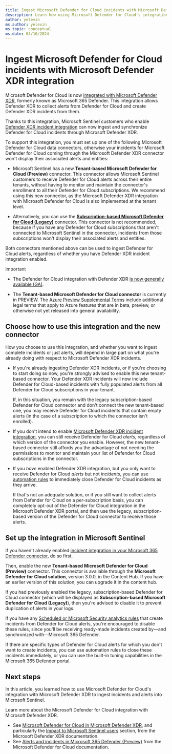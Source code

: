 ```yaml
---
title: Ingest Microsoft Defender for Cloud incidents with Microsoft Defender XDR integration
description: Learn how using Microsoft Defender for Cloud's integration with Microsoft Defender XDR lets you ingest Microsoft Defender for Cloud incidents through Microsoft Defender XDR. This lets you add Defender for Cloud incidents to your Microsoft Sentinel incidents queue while seamlessly applying  Defender XDR's strengths to help investigate all your cloud workload security incidents.
author: yelevin
ms.author: yelevin
ms.topic: conceptual
ms.date: 04/16/2024
---
```


# Ingest Microsoft Defender for Cloud incidents with Microsoft Defender XDR integration

Microsoft Defender for Cloud is now [integrated with Microsoft Defender XDR](/microsoft-365/security/defender/microsoft-365-security-center-defender-cloud), formerly known as Microsoft 365 Defender. This integration allows Defender XDR to collect alerts from Defender for Cloud and create Defender XDR incidents from them.

Thanks to this integration, Microsoft Sentinel customers who enable [Defender XDR incident integration](microsoft-365-defender-sentinel-integration.md) can now ingest and synchronize Defender for Cloud incidents through Microsoft Defender XDR.

To support this integration, you must set up one of the following Microsoft Defender for Cloud data connectors, otherwise your incidents for Microsoft Defender for Cloud coming through the Microsoft Defender XDR connector won't display their associated alerts and entities:

- Microsoft Sentinel has a new **Tenant-based Microsoft Defender for Cloud (Preview)** connector. This connector allows Microsoft Sentinel customers to receive Defender for Cloud alerts across their entire tenants, without having to monitor and maintain the connector's enrollment to all their Defender for Cloud subscriptions. We recommend using this new connector, as the Microsoft Defender XDR integration with Microsoft Defender for Cloud is also implemented at the tenant level.

- Alternatively, you can use the [**Subscription-based Microsoft Defender for Cloud (Legacy)**](connect-defender-for-cloud.md) connector. This connector is not recommended, because if you have any Defender for Cloud subscriptions that aren't connected to Microsoft Sentinel in the connector, incidents from those subscriptions won't display their associated alerts and entities.

Both connectors mentioned above can be used to ingest Defender for Cloud alerts, regardless of whether you have Defender XDR incident integration enabled.

> [!IMPORTANT]
> - The Defender for Cloud integration with Defender XDR [is now generally available (GA)](../defender-for-cloud/release-notes.md#general-availability-of-defender-for-clouds-integration-with-microsoft-defender-xdr).
> 
> - The **Tenant-based Microsoft Defender for Cloud connector** is currently in PREVIEW. The [Azure Preview Supplemental Terms](https://azure.microsoft.com/support/legal/preview-supplemental-terms/) include additional legal terms that apply to Azure features that are in beta, preview, or otherwise not yet released into general availability.   

## Choose how to use this integration and the new connector

How you choose to use this integration, and whether you want to ingest complete incidents or just alerts, will depend in large part on what you're already doing with respect to Microsoft Defender XDR incidents.

- If you're already ingesting Defender XDR incidents, or if you're choosing to start doing so now, you're strongly advised to enable this new tenant-based connector. Your Defender XDR incidents will now include Defender for Cloud-based incidents with fully populated alerts from all Defender for Cloud subscriptions in your tenant.

    If, in this situation, you remain with the legacy subscription-based Defender for Cloud connector and don't connect the new tenant-based one, you may receive Defender for Cloud incidents that contain empty alerts (in the case of a subscription to which the connector isn't enrolled).

- If you don't intend to enable [Microsoft Defender XDR incident integration](microsoft-365-defender-sentinel-integration.md), you can still receive Defender for Cloud *alerts*, regardless of which version of the connector you enable. However, the new tenant-based connector still affords you the advantage of not needing the permissions to monitor and maintain your list of Defender for Cloud subscriptions in the connector.

- If you *have* enabled Defender XDR integration, but you only want to receive Defender for Cloud *alerts* but not *incidents*, you can use [automation rules](create-manage-use-automation-rules.md) to immediately close Defender for Cloud incidents as they arrive.

    If that's not an adequate solution, or if you still want to collect alerts from Defender for Cloud on a per-subscription basis, you can completely opt-out of the Defender for Cloud integration in the Microsoft Defender XDR portal, and then use the legacy, subscription-based version of the Defender for Cloud connector to receive those alerts.

## Set up the integration in Microsoft Sentinel

If you haven't already enabled [incident integration in your Microsoft 365 Defender connector](connect-microsoft-365-defender.md), do so first.

Then, enable the new **Tenant-based Microsoft Defender for Cloud (Preview)** connector. This connector is available through the **Microsoft Defender for Cloud solution**, version 3.0.0, in the Content Hub. If you have an earlier version of this solution, you can upgrade it in the content hub.

If you had previously enabled the legacy, subscription-based Defender for Cloud connector (which will be displayed as **Subscription-based Microsoft Defender for Cloud (Legacy)**), then you're advised to disable it to prevent duplication of alerts in your logs.

If you have any [Scheduled or Microsoft Security analytics rules](detect-threats-built-in.md) that create incidents from Defender for Cloud alerts, you're encouraged to disable these rules, since you'll be receiving ready-made incidents created by&mdash;and synchronized with&mdash;Microsoft 365 Defender.

If there are specific types of Defender for Cloud alerts for which you don't want to create incidents, you can use automation rules to close these incidents immediately, or you can use the built-in tuning capabilities in the Microsoft 365 Defender portal.

## Next steps

In this article, you learned how to use Microsoft Defender for Cloud's integration with Microsoft Defender XDR to ingest incidents and alerts into Microsoft Sentinel.

Learn more about the Microsoft Defender for Cloud integration with Microsoft Defender XDR.
- See [Microsoft Defender for Cloud in Microsoft Defender XDR](/microsoft-365/security/defender/microsoft-365-security-center-defender-cloud), and particularly the [Impact to Microsoft Sentinel users](/microsoft-365/security/defender/microsoft-365-security-center-defender-cloud#impact-to-microsoft-sentinel-users) section, from the Microsoft Defender XDR documentation.
- See [Alerts and incidents in Microsoft 365 Defender (Preview)](../defender-for-cloud/concept-integration-365.md) from the Microsoft Defender for Cloud documentation.
